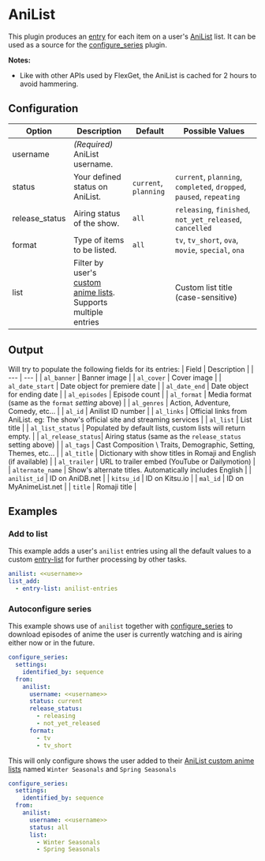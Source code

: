 # AniList

This plugin produces an [entry](/Entry) for each item on a user's [AniList](https://anilist.co) list. It can be used as a source for the [configure_series](/Plugins/configure_series) plugin.

**Notes:** 

 * Like with other APIs used by FlexGet, the AniList is cached for 2 hours to avoid hammering.

 ## Configuration

| Option | Description | Default | Possible Values |
| --- | --- | --- | --- |
| username | _(Required)_ AniList username. | | 
| status | Your defined status on AniList. | `current`, `planning` | `current`, `planning`, `completed`, `dropped`, `paused`, `repeating` |
| release\_status | Airing status of the show. | `all` | `releasing`, `finished`, `not_yet_released`, `cancelled` |
| format | Type of items to be listed. | `all` | `tv`, `tv_short`, `ova`, `movie`, `special`, `ona` |
| list | Filter by user's [custom anime lists](https://anilist.co/settings/lists).<br>Supports multiple entries | | Custom list title (case-sensitive)|

## Output
Will try to populate the following fields for its entries:
| Field | Description |
| --- | --- |
| `al_banner` | Banner image |
| `al_cover` | Cover image |
| `al_date_start` | Date object for premiere date |
| `al_date_end` | Date object for ending date |
| `al_episodes` | Episode count |
| `al_format` | Media format (same as the `format` _setting_ above) |
| `al_genres` | Action, Adventure, Comedy, etc... |
| `al_id` | Anilist ID number |
| `al_links` | Official links from AniList. eg: The show's official site and streaming services |
| `al_list` | List title |
| `al_list_status` | Populated by default lists, custom lists will return empty. |
| `al_release_status`| Airing status (same as the `release_status` setting above) |
| `al_tags` | Cast Composition \ Traits, Demographic, Setting, Themes, etc... |
| `al_title` | Dictionary with show titles in Romaji and English (if available) |
| `al_trailer` | URL to trailer embed (YouTube or Dailymotion) |
| `alternate_name` | Show's alternate titles. Automatically includes English |
| `anilist_id` | ID on AniDB.net |
| `kitsu_id` | ID on Kitsu.io |
| `mal_id` | ID on MyAnimeList.net |
| `title` | Romaji title |

## Examples
### Add to list
This example adds a user's `anilist` entries using all the default values to a custom [entry-list](/Plugins/List/entry_list) for further processing by other tasks.
```yaml
anilist: <<username>>
list_add:
  - entry-list: anilist-entries
```
### Autoconfigure series
This example shows use of `anilist` together with [configure_series](/Plugins/configure_series) to download episodes of anime the user is currently watching and is airing either now or in the future.

```yaml
configure_series:
  settings:
    identified_by: sequence
  from:
    anilist:
      username: <<username>>
      status: current
      release_status:
        - releasing
        - not_yet_released
      format:
        - tv
        - tv_short
```

This will only configure shows the user added to their [AniList custom anime lists](https://anilist.co/settings/lists) named `Winter Seasonals` and `Spring Seasonals`
```yaml
configure_series:
  settings:
    identified_by: sequence
  from:
    anilist:
      username: <<username>>
      status: all
      list:
        - Winter Seasonals
        - Spring Seasonals
```